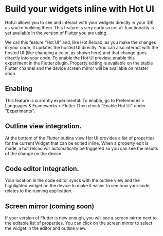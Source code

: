 # Build your widgets inline with Hot UI

HotUI allows you to see and interact with your widgets directly in your IDE as you’re building them. This feature is very early so not all functionality is yet available in the version of Flutter you are using.

We call this feature “Hot UI” and, like Hot Reload, as you make the changes in your code, it updates the hosted UI directly. You can also interact with the hosted UI (like changing a color, as shown here) and that change goes directly into your code. To enable the Hot UI preview, enable this experiment in the Flutter plugin. Property editing is available on the stable Flutter channel and the device screen mirror will be available on master soon.

## Enabling
This feature is currently experimental. To enable, go to Preferences > Languages & Frameworks > Flutter
Then check "Enable Hot UI" under "Experiments".

## Outline view integration.
At the bottom of the Flutter outline view Hot UI provides a list of properties for the current Widget that can be edited inline. When a property edit is made, a hot reload will automatically be triggered so you can see the results of the change on the device.

## Code editor integration.
Your location in the code editor syncs with the outline view and the highlighted widget on the device to make it easier to see how your code relates to the running application. 

## Screen mirror (coming soon)
If your version of Flutter is new enough, you will see a screen mirror next to the editable list of properties. You can click on the screen mirror to select the widget in the editor and outline view.